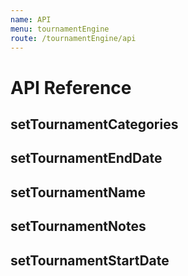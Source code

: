 ```yaml
---
name: API
menu: tournamentEngine
route: /tournamentEngine/api
---
```


# API Reference

## setTournamentCategories

## setTournamentEndDate

## setTournamentName

## setTournamentNotes

## setTournamentStartDate
